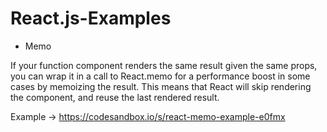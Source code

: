 # React.js-Examples


* Memo

If your function component renders the same result given the same props, you can wrap it in a call to React.memo for a performance boost in some cases by memoizing the result. This means that React will skip rendering the component, and reuse the last rendered result.

Example -> https://codesandbox.io/s/react-memo-example-e0fmx
